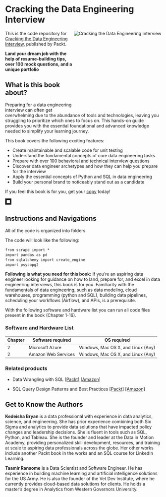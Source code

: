 # Cracking the Data Engineering Interview	

<a href="https://www.packtpub.com/product/cracking-the-data-engineering-interview/9781837630776"><img src="https://content.packt.com/B19497/cover_image_small.jpg" alt="Cracking the Data Engineering Interview" height="256px" align="right"></a>

This is the code repository for [Cracking the Data Engineering Interview](https://www.packtpub.com/product/cracking-the-data-engineering-interview/9781837630776), published by Packt.

**Land your dream job with the help of resume-building tips, over 100 mock questions, and a unique portfolio**

## What is this book about?
Preparing for a data engineering interview can often get overwhelming due to the abundance of tools and technologies, leaving you struggling to prioritize which ones to focus on. This hands-on guide provides you with the essential foundational and advanced knowledge needed to simplify your learning journey.


This book covers the following exciting features: 
* Create maintainable and scalable code for unit testing
* Understand the fundamental concepts of core data engineering tasks
* Prepare with over 100 behavioral and technical interview questions
* Discover data engineer archetypes and how they can help you prepare for the interview
* Apply the essential concepts of Python and SQL in data engineering
* Build your personal brand to noticeably stand out as a candidate

If you feel this book is for you, get your [copy](https://www.amazon.com/dp/1837630771) today!

<a href="https://www.packtpub.com/?utm_source=github&utm_medium=banner&utm_campaign=GitHubBanner"><img src="https://raw.githubusercontent.com/PacktPublishing/GitHub/master/GitHub.png" alt="https://www.packtpub.com/" border="5" /></a>

## Instructions and Navigations
All of the code is organized into folders.

The code will look like the following:
```
from scrape import *
import pandas as pd
from sqlalchemy import create_engine
import psycopg2
```

**Following is what you need for this book:**
If you’re an aspiring data engineer looking for guidance on how to land, prepare for, and excel in data engineering interviews, this book is for you. Familiarity with the fundamentals of data engineering, such as data modeling, cloud warehouses, programming (python and SQL), building data pipelines, scheduling your workflows (Airflow), and APIs, is a prerequisite.	

With the following software and hardware list you can run all code files present in the book (Chapter 1-16).

### Software and Hardware List

| Chapter  | Software required                                                                    | OS required                        |
| -------- | ------------------------------------------------------------------------------------| -----------------------------------|
|  2		   | 	Microsoft Azure		                                            			  | Windows, Mac OS X, and Linux (Any) |
|   2      | Amazon Web Services  																					         |   Windows, Mac OS X, and Linux (Any)|

### Related products <Other books you may enjoy>
* Data Wrangling with SQL [[Packt]](https://www.packtpub.com/product/data-wrangling-with-sql/9781837630028) [[Amazon]](https://www.amazon.com/dp/183763002X)

* SQL Query Design Patterns and Best Practices [[Packt]](https://www.packtpub.com/product/sql-query-design-patterns-and-best-practices/9781837633289) [[Amazon]](https://www.amazon.com/dp/1837633282)

## Get to Know the Authors
**Kedeisha Bryan** is a data professional with experience in data analytics, science, and engineering. She has prior experience combining both Six Sigma and analytics to provide data solutions that have impacted policy changes and leadership decisions. She is fluent in tools such as SQL, Python, and Tableau.
She is the founder and leader at the Data in Motion Academy, providing personalized skill development, resources, and training at scale to aspiring data professionals across the globe. Her other works include another Packt book in the works and an SQL course for LinkedIn Learning.

**Taamir Ransome** is a Data Scientist and Software Engineer. He has experience in building machine learning and artificial intelligence solutions for the US Army. He is also the founder of the Vet Dev Institute, where he currently provides cloud-based data solutions for clients. He holds a master’s degree in Analytics from Western Governors University.
